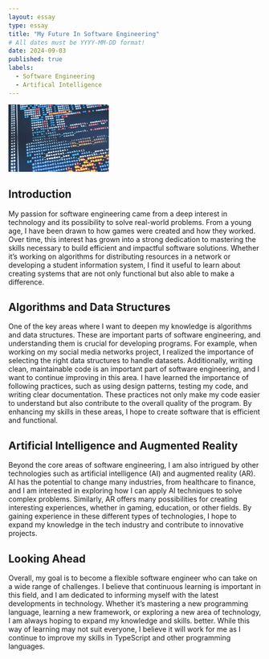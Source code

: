 ```yaml
---
layout: essay
type: essay
title: "My Future In Software Engineering"
# All dates must be YYYY-MM-DD format!
date: 2024-09-03
published: true
labels:
  - Software Engineering
  - Artifical Intelligence
---
```


<img width="200px" class="rounded float-start pe-4" src="../img/se_logo.png">

## Introduction

My passion for software engineering came from a deep interest in technology and its possibility to solve real-world problems. From a young age, I have been drawn to how games were created and how they worked. Over time, this interest has grown into a strong dedication to mastering the skills necessary to build efficient and impactful software solutions. Whether it’s working on algorithms for distributing resources in a network or developing a student information system, I find it useful to learn about creating systems that are not only functional but also able to make a difference.

## Algorithms and Data Structures

One of the key areas where I want to deepen my knowledge is algorithms and data structures. These are important parts of software engineering, and understanding them is crucial for developing programs. For example, when working on my social media networks project, I realized the importance of selecting the right data structures to handle datasets. Additionally, writing clean, maintainable code is an important part of software engineering, and I want to continue improving in this area. I have learned the importance of following practices, such as using design patterns, testing my code, and writing clear documentation. These practices not only make my code easier to understand but also contribute to the overall quality of the program. By enhancing my skills in these areas, I hope to create software that is efficient and functional.

## Artificial Intelligence and Augmented Reality

Beyond the core areas of software engineering, I am also intrigued by other technologies such as artificial intelligence (AI) and augmented reality (AR). AI has the potential to change many industries, from healthcare to finance, and I am interested in exploring how I can apply AI techniques to solve complex problems. Similarly, AR offers many possibilities for creating interesting experiences, whether in gaming, education, or other fields. By gaining experience in these different types of technologies, I hope to expand my knowledge in the tech industry and contribute to innovative projects.

## Looking Ahead

Overall, my goal is to become a flexible software engineer who can take on a wide range of challenges. I believe that continuous learning is important in this field, and I am dedicated to informing myself with the latest developments in technology. Whether it’s mastering a new programming language, learning a new framework, or exploring a new area of technology, I am always hoping to expand my knowledge and skills.
better. While this way of learning may not suit everyone, I believe it will work for me as I continue to improve my skills in TypeScript and other programming languages.
